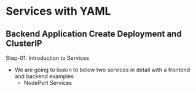 # Services with YAML
## Backend Application Create Deployment and ClusterIP
Step-01: Introduction to Services
- We are going to lookin to below two services in detail with a frontend and backend examples
    - NodePort  Services